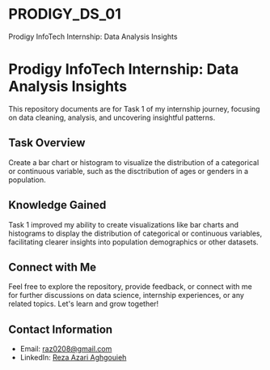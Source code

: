 # PRODIGY_DS_01
Prodigy InfoTech Internship: Data Analysis Insights
# Prodigy InfoTech Internship: Data Analysis Insights

This repository documents are for Task 1 of my internship journey, focusing on data cleaning, analysis, and uncovering insightful patterns.

## Task Overview

Create a bar chart or histogram to visualize the distribution of a categorical or continuous variable, such as the disctribution of ages or genders in a population.

## Knowledge Gained

Task 1 improved my ability to create visualizations like bar charts and histograms to display the distribution of categorical or continuous variables, facilitating clearer insights into population demographics or other datasets.

## Connect with Me

Feel free to explore the repository, provide feedback, or connect with me for further discussions on data science, internship experiences, or any related topics. Let's learn and grow together!

## Contact Information

- Email: [raz0208@gmail.com](mailto:raz0208@gmail.com)
- LinkedIn: [Reza Azari Aghgouieh](https://www.linkedin.com/in/reza-azari-aghoueh/)
